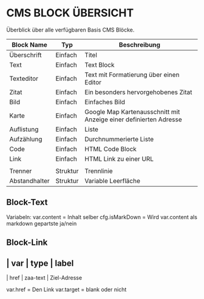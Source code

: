 CMS BLOCK ÜBERSICHT
===================

Überblick über alle verfügbaren Basis CMS Blöcke.


| Block Name          | Typ      |  Beschreibung
| ------------------- | ---------| -------------
| Überschrift    	  | Einfach  | Titel
| Text		          | Einfach  | Text Block
| Texteditor		  | Einfach  | Text mit Formatierung über einen Editor
| Zitat               | Einfach  | Ein besonders hervorgehobenes Zitat
| Bild		          | Einfach  | Einfaches Bild
| Karte	              | Einfach  | Google Map Kartenausschnitt mit Anzeige einer definierten Adresse
| Auflistung          | Einfach  | Liste
| Aufzählung          | Einfach  | Durchnummerierte Liste
| Code                | Einfach  | HTML Code Block
| Link                | Einfach  | HTML Link zu einer URL
|                     |          |
| Trenner             | Struktur | Trennlinie
| Abstandhalter       | Struktur | Variable Leerfläche


Block-Text
---------
Variabeln:
var.content = Inhalt selber
cfg.isMarkDown = Wird var.content als markdown gepartste ja/nein

Block-Link
-----
| var           | type           | label
----------------------------------------
| href          | zaa-text      | Ziel-Adresse

var.href = Den Link
var.target = blank oder nicht


